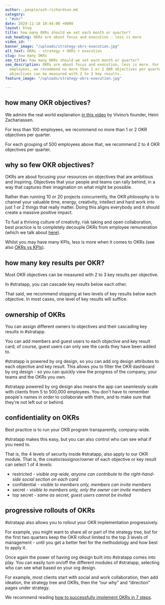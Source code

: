 ```yaml
---
author: _people/ash-richardson.md
category:
- "#okr"
date: 2020-11-18 10:44:00 +0000
layout: blog
title: how many OKRs should we set each month or quarter?
sub_heading: OKRs are about focus and execution - less is more
video_id: ''
banner_image: "/uploads/strategy-okrs-execution.jpg"
alt_text: OKRs - strategy + OKRs + execution
slug: how many OKRs
seo_title: how many OKRs should we set each month or quarter?
seo_description: OKRs are about focus and execution, less is more. For less than 100
  employees, we recommend no more than 1 or 2 OKR objectives per quarter. Most OKR
  objectives can be measured with 2 to 3 key results.
feature_image: "/uploads/strategy-okrs-execution.jpg"

---
```

## how many OKR objectives?

We admire the real world explanation [in this video](https://youtu.be/xaH2tMQzyjA "Vivino's founder on OKRs") by Vivino’s founder, Heini Zachariassen.

For less than 100 employees, we recommend no more than 1 or 2 OKR objectives per quarter.

For each grouping of 500 employees above that, we recommend 2 to 4 OKR objectives per quarter.

## why so few OKR objectives?

OKRs are about focusing your resources on objectives that are ambitious and inspiring. Objectives that your people and teams can rally behind, in a way that captures their imagination on what might be possible.

Rather than running 10 or 20 projects concurrently, the OKR philosophy is to channel your valuable time, energy, creativity, intellect and hard work into just 1 or 2 things that really matter. Doing this aligns everybody and it should create a massive positive impact.

To fuel a thriving culture of creativity, risk taking and open collaboration, best practice is to completely decouple OKRs from employee remuneration (which we talk about [here](https://stratappsaas.com/blog/OKRs-vs-KPIs/ "decoupling OKRs from remuneration")).

Whilst you may have many KPIs, less is more when it comes to OKRs (see also [OKRs vs KPIs](https://stratappsaas.com/blog/OKRs-vs-KPIs/ "OKRs vs KPIs")).

## how many key results per OKR?

Most OKR objectives can be measured with 2 to 3 key results per objective.

In #stratapp, you can cascade key results below each other.

That said, we recommend stopping at two levels of key results below each objective. In most cases, one level of key results will suffice.

## ownership of OKRs

You can assign different owners to objectives and their cascading key results in #stratapp.

You can add members and guest users to each objective and key result card; of course, guest users can only see the cards they have been added to.

\#stratapp is powered by org design, so you can add org design attributes to each objective and key result. This allows you to filter the OKR dashboard by org design - so you can quickly view the progress of the company, your teams and the OKRs you own.

\#stratapp powered by org design also means the app can seamlessly scale with clients from 5 to 500,000 employees.  You don't have to remember people's names in order to collaborate with them, and to make sure that they're not left out or behind.

## confidentiality on OKRs

Best practice is to run your OKR program transparently, company-wide.

\#stratapp makes this easy, but you can also control who can see what if you need to.

That is, the 4 levels of security inside #stratapp, also apply to our OKR module.  That is, the creator/assignor/owner of each objective or key result can select 1 of 4 levels:

* restricted _- visible org-wide, anyone can contribute to the right-hand-side social section on each card_
* confidential _- visible to members only, members can invite members_
* secret _- visible to members only, only the owner can invite members_
* top secret _- same as secret, guest users cannot be invited_

## progressive rollouts of OKRs

\#stratapp also allows you to rollout your OKR implementation progressively.

For example, you might want to share all or part of the strategy tree, but for the first two quarters keep the OKR rollout limited to the top 3 levels of management - until you get a better feel for the methodology and how best to apply it.

Once again the power of having org design built into #stratapp comes into play.  You can easily turn on/off the different modules of #stratapp, selecting who can see what based on your org design. 

For example, most clients start with social and work collaboration, then add ideation, the strategy tree and OKRs, then the “our why” and “direction” pages under strategy.

We recommend reading [how to successfully implement OKRs in 7 steps](https://stratappsaas.com/blog/how-to-implement-OKRs-in-7-steps/ "implement OKRs in 7 steps").